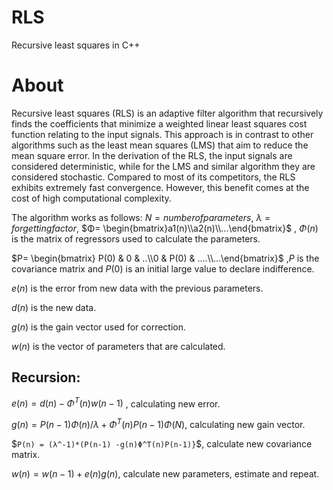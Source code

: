 # RLS

Recursive least squares in C++

# About

Recursive least squares (RLS) is an adaptive filter algorithm that recursively finds the coefficients that minimize a weighted linear least squares cost function relating to the input signals. This approach is in contrast to other algorithms such as the least mean squares (LMS) that aim to reduce the mean square error. In the derivation of the RLS, the input signals are considered deterministic, while for the LMS and similar algorithm they are considered stochastic. Compared to most of its competitors, the RLS exhibits extremely fast convergence. However, this benefit comes at the cost of high computational complexity.

The algorithm works as follows:
$`N= number of parameters`$, 
$`λ= forgetting factor`$, 
$`Φ= \begin{bmatrix}a1(n)\\a2(n)\\...\end{bmatrix}`$
, $`Φ(n)`$ is the matrix of regressors used to calculate the parameters.

$`P= \begin{bmatrix} P(0) & 0 & ..\\0 & P(0) & ....\\...\end{bmatrix}`$
,$`P`$ is the covariance matrix and $`P(0)`$ is an initial large value to declare indifference.

$`e(n)`$ is the error from new data with the previous parameters.

$`d(n)`$ is the new data.

$`g(n)`$ is the gain vector used for correction.

$`w(n)`$ is the vector of parameters that are calculated.

## Recursion:

$`e(n) = d(n) -Φ^T(n)w(n-1)`$ , calculating new error.

$`g(n) = P(n-1)Φ(n) / { λ + Φ^T(n)P(n-1)Φ(N) }`$, calculating new gain vector.

$`P(n) = (λ^-1)*(P(n-1) -g(n)Φ^T(n)P(n-1)}`$, calculate new covariance matrix.

$`w(n) = w(n-1) + e(n)g(n)`$, calculate new parameters, estimate and repeat.





